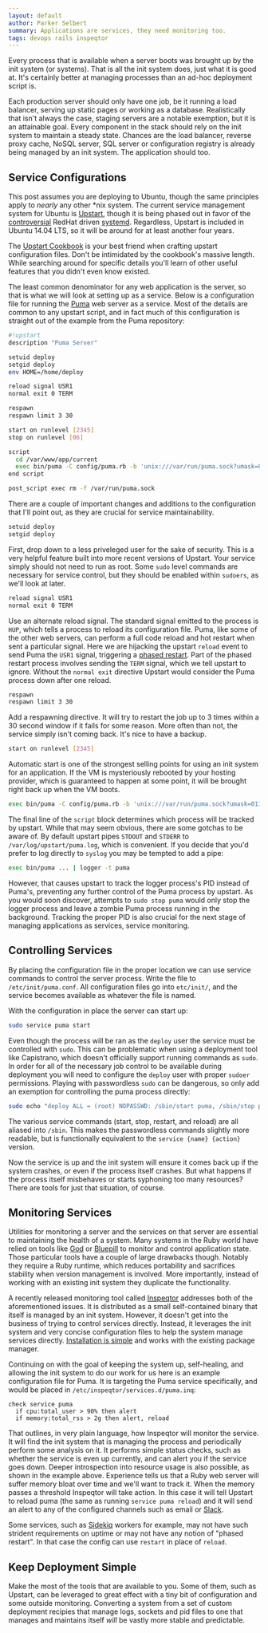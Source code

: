 ```yaml
---
layout: default
author: Parker Selbert
summary: Applications are services, they need monitoring too.
tags: devops rails inspeqtor
---
```


Every process that is available when a server boots was brought up by the init
system (or systems). That is all the init system does, just what it is good at.
It's certainly better at managing processes than an ad-hoc deployment script is.

Each production server should only have one job, be it running a load balancer,
serving up static pages or working as a database. Realistically that isn't
always the case, staging servers are a notable exemption, but it is an
attainable goal. Every component in the stack should rely on the init system to
maintain a steady state. Chances are the load balancer, reverse proxy cache,
NoSQL server, SQL server or configuration registry is already being managed by
an init system.  The application should too.

## Service Configurations

This post assumes you are deploying to Ubuntu, though the same principles apply
to *nearly* any other \*nix system. The current service management system for
Ubuntu is [Upstart][upstart], though it is being phased out in favor of the
[controversial][boycott] RedHat driven [systemd][systemd]. Regardless, Upstart
is included in Ubuntu 14.04 LTS, so it will be around for at least another four
years.

The [Upstart Cookbook][cookbook] is your best friend when crafting upstart
configuration files. Don't be intimidated by the cookbook's massive length.
While searching around for specific details you'll learn of other useful
features that you didn't even know existed.

The least common denominator for any web application is the server, so that is
what we will look at setting up as a service. Below is a configuration file for
running the [Puma][puma] web server as a service. Most of the details are common
to any upstart script, and in fact much of this configuration is straight out of
the example from the Puma repository:

```sh
#!upstart
description "Puma Server"

setuid deploy
setgid deploy
env HOME=/home/deploy

reload signal USR1
normal exit 0 TERM

respawn
respawn limit 3 30

start on runlevel [2345]
stop on runlevel [06]

script
  cd /var/www/app/current
  exec bin/puma -C config/puma.rb -b 'unix:///var/run/puma.sock?umask=0111'
end script

post_script exec rm -f /var/run/puma.sock
```

There are a couple of important changes and additions to the configuration that
I'll point out, as they are crucial for service maintainability.

```sh
setuid deploy
setgid deploy
```

First, drop down to a less priveleged user for the sake of security. This is a
very helpful feature built into more recent versions of Upstart. Your service
simply should not need to run as root. Some `sudo` level commands are necessary
for service control, but they should be enabled within `sudoers`, as we'll look
at later.

```sh
reload signal USR1
normal exit 0 TERM
```

Use an alternate reload signal. The standard signal emitted to the process is
`HUP`, which tells a process to reload its configuration file. Puma, like some
of the other web servers, can perform a full code reload and hot restart when
sent a particular signal. Here we are hijacking the upstart `reload` event to
send Puma the `USR1` signal, triggering a [phased restart][phased-restart]. Part
of the phased restart process involves sending the `TERM` signal, which we tell
upstart to ignore. Without the `normal exit` directive Upstart would consider
the Puma process down after one reload.

```sh
respawn
respawn limit 3 30
```

Add a respawning directive. It will try to restart the job up to 3 times within
a 30 second window if it fails for some reason. More often than not, the service
simply isn't coming back. It's nice to have a backup.

```sh
start on runlevel [2345]
```

Automatic start is one of the strongest selling points for using an init system
for an application. If the VM is mysteriously rebooted by your hosting provider,
which is guaranteed to happen at some point, it will be brought right back up
when the VM boots.

```sh
exec bin/puma -C config/puma.rb -b 'unix:///var/run/puma.sock?umask=0111'
```

The final line of the `script` block determines which process will be tracked by
upstart. While that may seem obvious, there are some gotchas to be aware of. By
default upstart pipes `STDOUT` and `STDERR` to `/var/log/upstart/puma.log`,
which is convenient. If you decide that you'd prefer to log directly to `syslog`
you may be tempted to add a pipe:

```sh
exec bin/puma ... | logger -t puma
```

However, that causes upstart to track the logger process's PID instead of
Puma's, preventing any further control of the Puma process by upstart. As you
would soon discover, attempts to `sudo stop puma` would only stop the logger
process and leave a zombie Puma process running in the background. Tracking the
proper PID is also crucial for the next stage of managing applications as
services, service monitoring.

## Controlling Services

By placing the configuration file in the proper location we can use service
commands to control the server process. Write the file to `/etc/init/puma.conf`.
All configuration files go into `etc/init/`, and the service becomes available
as whatever the file is named.

With the configuration in place the server can start up:

```sh
sudo service puma start
```

Even though the process will be ran as the `deploy` user the service must be
controlled with `sudo`. This can be problematic when using a deployment tool
like Capistrano, which doesn't officially support running commands as `sudo`. In
order for all of the necessary job control to be available during deployment you
will need to configure the `deploy` user with proper `sudoer` permissions.
Playing with passwordless `sudo` can be dangerous, so only add an exemption for
controlling the puma process directly:

```bash
sudo echo "deploy ALL = (root) NOPASSWD: /sbin/start puma, /sbin/stop puma, /sbin/restart puma, /sbin/reload puma" >> /etc/sudoers
```

The various service commands (start, stop, restart, and reload) are all aliased
into `/sbin`. This makes the passwordless commands slightly more readable, but
is functionally equivalent to the `service {name} {action}` version.

Now the service is up and the init system will ensure it comes back up if the
system crashes, or even if the process itself crashes. But what happens if the
process itself misbehaves or starts syphoning too many resources? There are
tools for just that situation, of course.

## Monitoring Services

Utilities for monitoring a server and the services on that server are essential
to maintaining the health of a system.  Many systems in the Ruby world have
relied on tools like [God][god] or [Bluepill][bluepill] to monitor and control
application state. Those particular tools have a couple of large drawbacks
though. Notably they require a Ruby runtime, which reduces portability and
sacrifices stability when version management is involved. More importantly,
instead of working with an existing init system they duplicate the
functionality.

A recently released monitoring tool called [Inspeqtor][inspeqtor] addresses both
of the aforementioned issues. It is distributed as a small self-contained binary
that itself is managed by an init system. However, it doesn't get into the
business of trying to control services directly. Instead, it leverages the init
system and very concise configuration files to help the system manage services
directly. [Installation is simple][inspeqtor-install] and works with the
existing package manager.

Continuing on with the goal of keeping the system up, self-healing, and allowing
the init system to do our work for us here is an example configuration file for
Puma. It is targeting the Puma service specifically, and would be placed in
`/etc/inspeqtor/services.d/puma.inq`:

```
check service puma
  if cpu:total_user > 90% then alert
  if memory:total_rss > 2g then alert, reload
```

That outlines, in very plain language, how Inspeqtor will monitor the service.
It will find the init system that is managing the process and periodically
perform some analysis on it. It performs simple status checks, such as whether
the service is even up currently, and can alert you if the service goes down.
Deeper introspection into resource usage is also possible, as shown in the
example above. Experience tells us that a Ruby web server will suffer memory
bloat over time and we'll want to track it. When the memory passes a threshold
Inspeqtor will take action. In this case it will tell Upstart to reload puma
(the same as running `service puma reload`) and it will send an alert to any of
the configured channels such as email or [Slack][slack].

Some services, such as [Sidekiq][sidekiq] workers for example, may not have such
strident requirements on uptime or may not have any notion of "phased restart".
In that case the config can use `restart` in place of `reload`.

## Keep Deployment Simple

Make the most of the tools that are available to you. Some of them, such as
Upstart, can be leveraged to great effect with a tiny bit of configuration and
some outside monitoring. Converting a system from a set of custom deployment
recipies that manage logs, sockets and pid files to one that manages and
maintains itself *will* be vastly more stable and predictable.

[upstart]: http://upstart.ubuntu.com/
[systemd]: http://freedesktop.org/wiki/Software/systemd/
[boycott]: http://boycottsystemd.org/
[cookbook]: http://upstart.ubuntu.com/cookbook/
[puma]: https://github.com/puma/puma
[phased-restart]: https://github.com/puma/puma/blob/master/DEPLOYMENT.md#restarting
[bluepill]: https://github.com/bluepill-rb/bluepill
[god]: http://godrb.com/
[inspeqtor]: http://contribsys.com/inspeqtor
[inspeqtor-install]: https://github.com/mperham/inspeqtor/wiki/Installation
[slack]: https://slack.com/
[sidekiq]: http://contribsys.com/sidekiq
